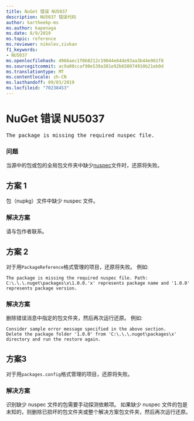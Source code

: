 ```yaml
---
title: NuGet 错误 NU5037
description: NU5037 错误代码
author: kartheekp-ms
ms.author: kapenaga
ms.date: 8/9/2019
ms.topic: reference
ms.reviewer: nikolev,zivkan
f1_keywords:
- NU5037
ms.openlocfilehash: 4966aec1f068212c19044e64de93aa3b44e961f8
ms.sourcegitcommit: ac9a00ccaf90e539a381e92b650074910b21eb0d
ms.translationtype: MT
ms.contentlocale: zh-CN
ms.lasthandoff: 09/03/2019
ms.locfileid: "70238453"
---
```

# <a name="nuget-error-nu5037"></a>NuGet 错误 NU5037
<pre>The package is missing the required nuspec file.</pre>

### <a name="issue"></a>问题

当源中的包或包的全局包文件夹中缺少[nuspec](../nuspec.md)文件时，还原将失败。

## <a name="scenario-1"></a>方案 1

包（nupkg）文件中缺少 nuspec 文件。

### <a name="solution"></a>解决方案

请与包作者联系。 

## <a name="scenario-2"></a>方案 2

对于用`PackageReference`格式管理的项目，还原将失败。 例如:
```
The package is missing the required nuspec file. Path: C:\.\.\.nuget\packages\x\1.0.0.'x' represents package name and '1.0.0' represents package version.
```

### <a name="solution"></a>解决方案

删除错误消息中指定的包文件夹，然后再次运行还原。 例如:
```
Consider sample error message specified in the above section.
Delete the package folder '1.0.0' from 'C:\.\.\.nuget\packages\x' directory and run the restore again.
```

## <a name="scenario-3"></a>方案3

对于用`packages.config`格式管理的项目，还原将失败。

### <a name="solution"></a>解决方案

识别缺少 nuspec 文件的包需要手动探测依赖项。 如果缺少 nuspec 文件的包是未知的，则删除已损坏的包文件夹或整个解决方案包文件夹，然后再次运行还原。